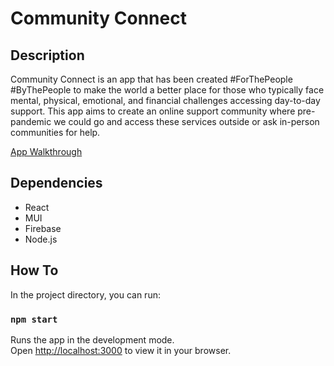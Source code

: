 # Community Connect

## Description

Community Connect is an app that has been created #ForThePeople #ByThePeople to make the world a better place for those who typically face mental, physical, emotional, and financial challenges accessing day-to-day support. This app aims to create an online support community where pre-pandemic we could go and access these services outside or ask in-person communities for help.

[App Walkthrough](https://youtu.be/wSzypjJRWYQ)

## Dependencies
- React
- MUI
- Firebase
- Node.js

## How To

In the project directory, you can run:

### `npm start`

Runs the app in the development mode.\
Open [http://localhost:3000](http://localhost:3000) to view it in your browser.